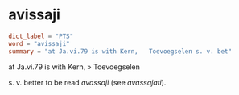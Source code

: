 # avissaji

``` toml
dict_label = "PTS"
word = "avissaji"
summary = "at Ja.vi.79 is with Kern,   Toevoegselen s. v. bet"
```

at Ja.vi.79 is with Kern,
» Toevoegselen

 s. v. better to be read *avassaji* (see *avassajati*).

